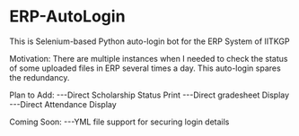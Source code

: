 # ERP-AutoLogin
This is Selenium-based Python auto-login bot for the ERP System of IITKGP

Motivation: There are multiple instances when I needed to check the status of some uploaded files in ERP several times a day. This auto-login spares the redundancy.

Plan to Add: 
---Direct Scholarship Status Print
---Direct gradesheet Display
---Direct Attendance Display

Coming Soon:
---YML file support for securing login details
